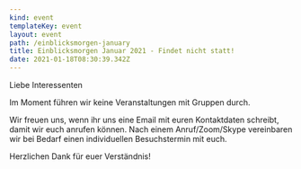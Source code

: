 ```yaml
---
kind: event
templateKey: event
layout: event
path: /einblicksmorgen-january
title: Einblicksmorgen Januar 2021 - Findet nicht statt!
date: 2021-01-18T08:30:39.342Z
---
```

Liebe Interessenten

Im Moment führen wir keine Veranstaltungen mit Gruppen durch.

Wir freuen uns, wenn ihr uns eine Email mit euren Kontaktdaten schreibt, damit wir euch anrufen können. Nach einem Anruf/Zoom/Skype vereinbaren wir bei Bedarf einen individuellen Besuchstermin mit euch.

Herzlichen Dank für euer Verständnis!